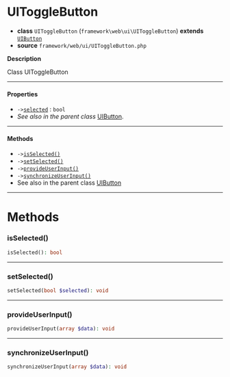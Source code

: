 # UIToggleButton

- **class** `UIToggleButton` (`framework\web\ui\UIToggleButton`) **extends** [`UIButton`](https://github.com/jphp-group/wizard-framework/blob/master/wizard-web-ui/api-docs/classes/framework/web/ui/UIButton.md)
- **source** `framework/web/ui/UIToggleButton.php`

**Description**

Class UIToggleButton

---

#### Properties

- `->`[`selected`](#prop-selected) : `bool`
- *See also in the parent class* [UIButton](https://github.com/jphp-group/wizard-framework/blob/master/wizard-web-ui/api-docs/classes/framework/web/ui/UIButton.md).

---

#### Methods

- `->`[`isSelected()`](#method-isselected)
- `->`[`setSelected()`](#method-setselected)
- `->`[`provideUserInput()`](#method-provideuserinput)
- `->`[`synchronizeUserInput()`](#method-synchronizeuserinput)
- See also in the parent class [UIButton](https://github.com/jphp-group/wizard-framework/blob/master/wizard-web-ui/api-docs/classes/framework/web/ui/UIButton.md)

---
# Methods

<a name="method-isselected"></a>

### isSelected()
```php
isSelected(): bool
```

---

<a name="method-setselected"></a>

### setSelected()
```php
setSelected(bool $selected): void
```

---

<a name="method-provideuserinput"></a>

### provideUserInput()
```php
provideUserInput(array $data): void
```

---

<a name="method-synchronizeuserinput"></a>

### synchronizeUserInput()
```php
synchronizeUserInput(array $data): void
```
